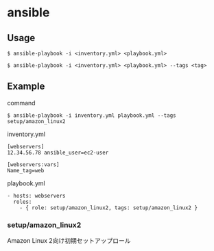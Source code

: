 # ansible

## Usage
`$ ansible-playbook -i <inventory.yml> <playbook.yml>` 

`$ ansible-playbook -i <inventory.yml> <playbook.yml> --tags <tag>`

## Example
command

`$ ansible-playbook -i inventory.yml playbook.yml --tags setup/amazon_linux2`


inventory.yml
```
[webservers]
12.34.56.78 ansible_user=ec2-user

[webservers:vars]
Name_tag=web
```

playbook.yml
```
- hosts: webservers
  roles:
    - { role: setup/amazon_linux2, tags: setup/amazon_linux2 }
```

### setup/amazon_linux2
Amazon Linux 2向け初期セットアップロール
